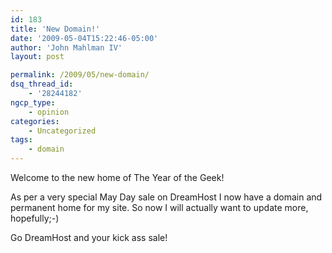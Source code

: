 ```yaml
---
id: 183
title: 'New Domain!'
date: '2009-05-04T15:22:46-05:00'
author: 'John Mahlman IV'
layout: post

permalink: /2009/05/new-domain/
dsq_thread_id:
    - '28244182'
ngcp_type:
    - opinion
categories:
    - Uncategorized
tags:
    - domain
---
```


Welcome to the new home of The Year of the Geek!

As per a very special May Day sale on DreamHost I now have a domain and permanent home for my site. So now I will actually want to update more, hopefully;-)

Go DreamHost and your kick ass sale!